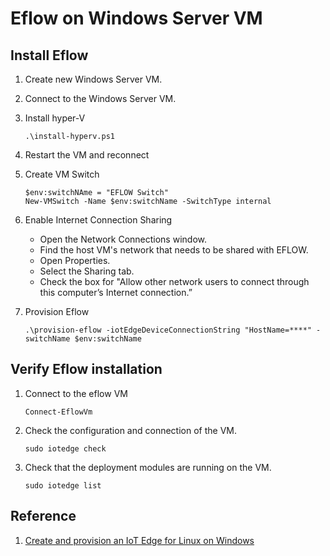 # Eflow on Windows Server VM 

## Install Eflow 

1. Create new Windows Server VM.
1. Connect to the Windows Server VM.
1. Install hyper-V
   ```
   .\install-hyperv.ps1
   ```
1. Restart the VM and reconnect
1. Create VM Switch 
   ```
   $env:switchNAme = "EFLOW Switch"
   New-VMSwitch -Name $env:switchName -SwitchType internal
   ```
1. Enable Internet Connection Sharing
   - Open the Network Connections window.
   - Find the host VM's network that needs to be shared with EFLOW.
   - Open Properties.
   - Select the Sharing tab.
   - Check the box for "Allow other network users to connect through this computer’s Internet connection.”

1. Provision Eflow
   ```
   .\provision-eflow -iotEdgeDeviceConnectionString "HostName=****" -switchName $env:switchName
   ```

## Verify Eflow installation

1. Connect to the eflow VM
   ```
   Connect-EflowVm
   ```

1. Check the configuration and connection of the VM. 
   ```
   sudo iotedge check
   ```

1. Check that the deployment modules are running on the VM.
   ```
   sudo iotedge list
   ```


## Reference
1. [Create and provision an IoT Edge for Linux on Windows](https://learn.microsoft.com/en-us/azure/iot-edge/how-to-provision-single-device-linux-on-windows-symmetric?view=iotedge-1.4&tabs=azure-portal%2Cpowershell)